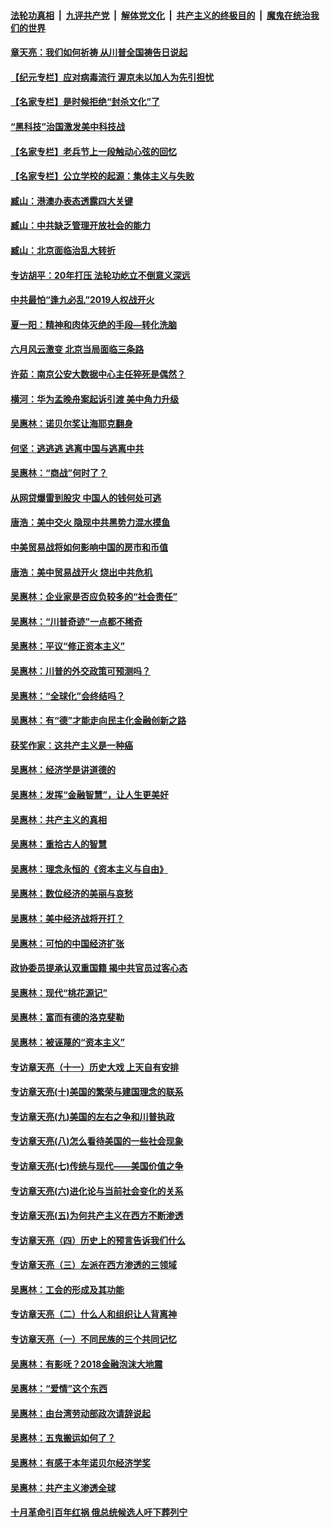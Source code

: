 

####  [法轮功真相](../../../../basic/blob/master/README.md?t=07020631) &nbsp;|&nbsp; [九评共产党](../../../../9ping.md/blob/master/README.md?t=07020631) &nbsp;|&nbsp; [解体党文化](../../../../jtdwh.md/blob/master/README.md?t=07020631)  &nbsp;|&nbsp; [共产主义的终极目的](../../../../gczydzjmd.md/blob/master/README.md?t=07020631) &nbsp;|&nbsp; [魔鬼在统治我们的世界](../../../../mgztzwmdsj.md/blob/master/README.md?t=07020631) 

#### [章天亮：我们如何祈祷 从川普全国祷告日说起](../pages/nsc423/n11944627.md?t=07020631) 

#### [【纪元专栏】应对病毒流行 渥京未以加人为先引担忧](../pages/nsc423/n11875714.md?t=07020631) 

#### [【名家专栏】是时候拒绝“封杀文化”了](../pages/nsc423/n11814093.md?t=07020631) 

#### [“黑科技”治国激发美中科技战](../pages/nsc423/n11638056.md?t=07020631) 

#### [【名家专栏】老兵节上一段触动心弦的回忆](../pages/nsc423/n11646016.md?t=07020631) 

#### [【名家专栏】公立学校的起源：集体主义与失败](../pages/nsc423/n11601833.md?t=07020631) 

#### [臧山：港澳办表态透露四大关键](../pages/nsc423/n11421628.md?t=07020631) 

#### [臧山：中共缺乏管理开放社会的能力](../pages/nsc423/n11407457.md?t=07020631) 

#### [臧山：北京面临治乱大转折](../pages/nsc423/n11406895.md?t=07020631) 

#### [专访胡平：20年打压 法轮功屹立不倒意义深远](../pages/nsc423/n11398800.md?t=07020631) 

#### [中共最怕“逢九必乱”2019人权战开火](../pages/nsc423/n11385248.md?t=07020631) 

#### [夏一阳：精神和肉体灭绝的手段—转化洗脑](../pages/nsc423/n11368250.md?t=07020631) 

#### [六月风云激变 北京当局面临三条路](../pages/nsc423/n11313668.md?t=07020631) 

#### [许茹：南京公安大数据中心主任猝死是偶然？](../pages/nsc423/n11064744.md?t=07020631) 

#### [横河：华为孟晚舟案起诉引渡 美中角力升级](../pages/nsc423/n11027230.md?t=07020631) 

#### [吴惠林：诺贝尔奖让海耶克翻身](../pages/nsc423/n10890049.md?t=07020631) 

#### [何坚：逃逃逃 逃离中国与逃离中共](../pages/nsc423/n10592891.md?t=07020631) 

#### [吴惠林：“商战”何时了？](../pages/nsc423/n10573558.md?t=07020631) 

#### [从网贷爆雷到股灾 中国人的钱何处可逃](../pages/nsc423/n10572800.md?t=07020631) 

#### [唐浩：美中交火 隐现中共黑势力混水摸鱼](../pages/nsc423/n10544040.md?t=07020631) 

#### [中美贸易战将如何影响中国的房市和币值](../pages/nsc423/n10543697.md?t=07020631) 

#### [唐浩：美中贸易战开火 烧出中共危机](../pages/nsc423/n10540126.md?t=07020631) 

#### [吴惠林：企业家是否应负较多的“社会责任”](../pages/nsc423/n10535022.md?t=07020631) 

#### [吴惠林：“川普奇迹”一点都不稀奇](../pages/nsc423/n10512808.md?t=07020631) 

#### [吴惠林：平议“修正资本主义”](../pages/nsc423/n10495724.md?t=07020631) 

#### [吴惠林：川普的外交政策可预测吗？](../pages/nsc423/n10462387.md?t=07020631) 

#### [吴惠林：“全球化”会终结吗？](../pages/nsc423/n10452838.md?t=07020631) 

#### [吴惠林：有“德”才能走向民主化金融创新之路](../pages/nsc423/n10432292.md?t=07020631) 

#### [获奖作家：这共产主义是一种癌](../pages/nsc423/n10431541.md?t=07020631) 

#### [吴惠林：经济学是讲道德的](../pages/nsc423/n10398014.md?t=07020631) 

#### [吴惠林：发挥“金融智慧”，让人生更美好](../pages/nsc423/n10375019.md?t=07020631) 

#### [吴惠林：共产主义的真相](../pages/nsc423/n10351394.md?t=07020631) 

#### [吴惠林：重拾古人的智慧](../pages/nsc423/n10337691.md?t=07020631) 

#### [吴惠林：理念永恒的《资本主义与自由》](../pages/nsc423/n10316274.md?t=07020631) 

#### [吴惠林：数位经济的美丽与哀愁](../pages/nsc423/n10292946.md?t=07020631) 

#### [吴惠林：美中经济战将开打？](../pages/nsc423/n10258825.md?t=07020631) 

#### [吴惠林：可怕的中国经济扩张](../pages/nsc423/n10219147.md?t=07020631) 

#### [政协委员提承认双重国籍 揭中共官员过客心态](../pages/nsc423/n10208809.md?t=07020631) 

#### [吴惠林：现代“桃花源记”](../pages/nsc423/n10185234.md?t=07020631) 

#### [吴惠林：富而有德的洛克斐勒](../pages/nsc423/n10142264.md?t=07020631) 

#### [吴惠林：被诬蔑的“资本主义”](../pages/nsc423/n10124816.md?t=07020631) 

#### [专访章天亮（十一）历史大戏 上天自有安排](../pages/nsc423/n10094905.md?t=07020631) 

#### [专访章天亮(十)美国的繁荣与建国理念的联系](../pages/nsc423/n10094899.md?t=07020631) 

#### [专访章天亮(九)美国的左右之争和川普执政](../pages/nsc423/n10094889.md?t=07020631) 

#### [专访章天亮(八)怎么看待美国的一些社会现象](../pages/nsc423/n10094857.md?t=07020631) 

#### [专访章天亮(七)传统与现代——美国价值之争](../pages/nsc423/n10093140.md?t=07020631) 

#### [专访章天亮(六)进化论与当前社会变化的关系](../pages/nsc423/n10092036.md?t=07020631) 

#### [专访章天亮(五)为何共产主义在西方不断渗透](../pages/nsc423/n10083620.md?t=07020631) 

#### [专访章天亮（四）历史上的预言告诉我们什么](../pages/nsc423/n10083606.md?t=07020631) 

#### [专访章天亮（三）左派在西方渗透的三领域](../pages/nsc423/n10081115.md?t=07020631) 

#### [吴惠林：工会的形成及其功能](../pages/nsc423/n10080633.md?t=07020631) 

#### [专访章天亮（二）什么人和组织让人背离神](../pages/nsc423/n10076637.md?t=07020631) 

#### [专访章天亮（一）不同民族的三个共同记忆](../pages/nsc423/n10074188.md?t=07020631) 

#### [吴惠林：有影呒？2018金融泡沫大地震](../pages/nsc423/n10040534.md?t=07020631) 

#### [吴惠林：“爱情”这个东西](../pages/nsc423/n10019423.md?t=07020631) 

#### [吴惠林：由台湾劳动部政次请辞说起](../pages/nsc423/n9979679.md?t=07020631) 

#### [吴惠林：五鬼搬运如何了？](../pages/nsc423/n9925338.md?t=07020631) 

#### [吴惠林：有感于本年诺贝尔经济学奖](../pages/nsc423/n9871883.md?t=07020631) 

#### [吴惠林：共产主义渗透全球](../pages/nsc423/n9812748.md?t=07020631) 

#### [十月革命引百年红祸 俄总统候选人吁下葬列宁](../pages/nsc423/n9810182.md?t=07020631) 

